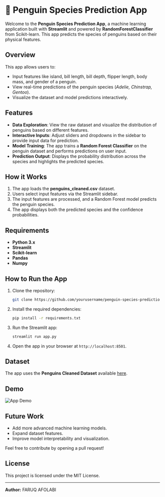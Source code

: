 # 🐧 Penguin Species Prediction App

Welcome to the **Penguin Species Prediction App**, a machine learning application built with **Streamlit** and powered by **RandomForestClassifier** from Scikit-learn. This app predicts the species of penguins based on their physical features.

## Overview

This app allows users to:
- Input features like island, bill length, bill depth, flipper length, body mass, and gender of a penguin.
- View real-time predictions of the penguin species (*Adelie, Chinstrap, Gentoo*).
- Visualize the dataset and model predictions interactively.

## Features

- **Data Exploration**: View the raw dataset and visualize the distribution of penguins based on different features.
- **Interactive Inputs**: Adjust sliders and dropdowns in the sidebar to provide input data for prediction.
- **Model Training**: The app trains a **Random Forest Classifier** on the penguin dataset and performs predictions on user input.
- **Prediction Output**: Displays the probability distribution across the species and highlights the predicted species.

## How it Works

1. The app loads the **penguins_cleaned.csv** dataset.
2. Users select input features via the Streamlit sidebar.
3. The input features are processed, and a Random Forest model predicts the penguin species.
4. The app displays both the predicted species and the confidence probabilities.

## Requirements

- **Python 3.x**
- **Streamlit**
- **Scikit-learn**
- **Pandas**
- **Numpy**

## How to Run the App

1. Clone the repository:
    ```bash
    git clone https://github.com/yourusername/penguin-species-prediction-app.git
    ```

2. Install the required dependencies:
    ```bash
    pip install -r requirements.txt
    ```

3. Run the Streamlit app:
    ```bash
    streamlit run app.py
    ```

4. Open the app in your browser at `http://localhost:8501`.

## Dataset

The app uses the **Penguins Cleaned Dataset** available [here](https://raw.githubusercontent.com/dataprofessor/data/master/penguins_cleaned.csv).

## Demo

![App Demo](screenshot.png)

## Future Work

- Add more advanced machine learning models.
- Expand dataset features.
- Improve model interpretability and visualization.

Feel free to contribute by opening a pull request!

## License

This project is licensed under the MIT License.

---

**Author:** FARUQ AFOLABI
